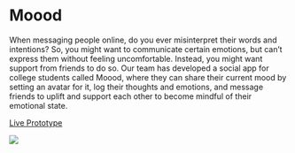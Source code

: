 Moood
====

When messaging people online, do you ever misinterpret their words and intentions? So, you might want to communicate certain emotions, but can’t express them without feeling uncomfortable. Instead, you might want support from friends to do so. Our team has developed a social app for college students called Moood, where they can share their current mood by setting an avatar for it, log their thoughts and emotions, and message friends to uplift and support each other to become mindful of their emotional state. 

<a href="http://a10-moood.herokuapp.com/">Live Prototype</a>

<img src="https://lh4.googleusercontent.com/Q89-Hu1zevJR1qxo2rnGARrNhi4mIxm-XL6-MUJddJfd9yMg_SdpesacUVMjerV9XGnEuaeyLHM9dA=w1920-h1066-rw">
